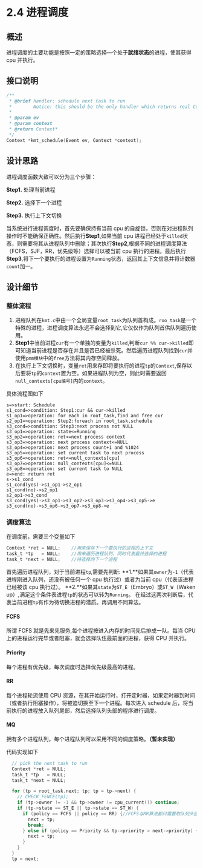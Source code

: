 # 2.4 进程调度

## 概述

进程调度的主要功能是按照一定的策略选择—个处于**就绪状态**的进程，使其获得 cpu 并执行。

## 接口说明

```c
/**
 * @brief handler: schedule next task to run
 *        Notice: this should be the only handler which returns real Context
 *
 * @param ev
 * @param context
 * @return Context*
 */
Context *kmt_schedule(Event ev, Context *context);
```

## 设计思路

进程调度函数大致可以分为三个步骤：

**Step1.** 处理当前进程

**Step2.** 选择下一个进程

**Step3.** 执行上下文切换

当系统进行进程调度时，首先要确保持有当前 cpu 的自旋锁，否则在对进程队列操作时不能确保正确性。然后执行**Step1**,如果当前 cpu 进程已经处于`killed`状态，则需要将其从进程队列中删除；其次执行**Step2**,根据不同的进程调度算法（FCFS，SJF，RR，优先级等）选择可以被当前 cpu 执行的进程。最后执行**Step3**,将下一个要执行的进程设置为`Running`状态，返回其上下文信息并将计数器`count`加一。

## 设计细节

### 整体流程

1. 进程队列在`kmt.c`中由一个全局变量`root_task`为队列首构成。`roo_task`是一个特殊的进程，进程调度算法永远不会选择到它,它仅仅作为队列首供队列遍历使用。
2. **Step1**中当前进程`cur`有一个单独的变量为`killed`,判断`cur %% cur->killed`即可知道当前进程是否存在并且是否已经被杀死。然后遍历进程队列找到`cur`并使用`pmm模块`中的`free`方法将其内存空间释放。
3. 在执行上下文切换时，变量`ret`用来存即将要执行的进程`tp`的`Context`,保存以后要将`tp`的`context`置为空。如果进程队列为空，则此时需要返回`null_contexts[cpu编号]`内的`context`。

具体流程图如下

```flow
s=>start: Schedule
s1_cond=>condition: Step1:cur && cur->killed
s1_op1=>operation: for each in root_task,find and free cur
s2_op1=>operation: Step2:foreach in root_task,schedule
s3_cond=>condition: Step3:next process not NULL
s3_op1=>operation: state<=Running
s3_op2=>operation: ret<=next process context
s3_op3=>operation: next process context<=NULL
s3_op4=>operation: next process count+1 and %1024
s3_op5=>operation: set current task to next process
s3_op6=>operation: ret<=null_contexts[cpu]
s3_op7=>operation: null_contexts[cpu]<=NULL
s3_op8=>operation: set current task to NULL
e=>end: return ret
s->s1_cond
s1_cond(yes)->s1_op1->s2_op1
s1_cond(no)->s2_op1
s2_op1->s3_cond
s3_cond(yes)->s3_op1->s3_op2->s3_op3->s3_op4->s3_op5->e
s3_cond(no)->s3_op6->s3_op7->s3_op8->e
```

### 调度算法

在调度前，需要三个变量如下

```c
Context *ret = NULL;    //用来保存下一个要执行的进程的上下文
task_t *tp   = NULL;    //用来遍历进程队列，同时代表最终选择的进程
task_t *next = NULL;    //待选择的下一个进程
```

首先遍历进程队列，对于当前进程`tp`,需要先判断:
**1.**如果其`owner`为`-1`（代表进程刚进入队列，还没有被任何一个 cpu 执行过）或者为当前 cpu（代表该进程已经被该 cpu 执行过）。
**2.**如果其`state`为`ST_E`（Embryo）或`ST_W`（Waken up）,满足这个条件表进程`tp`的状态可以转为`Running`。
在经过这两次判断后，代表当前进程`tp`有作为待切换进程的潜质。再调用不同算法。

#### FCFS

所谓 FCFS 就是先来先服务,每个进程按进入内存的时间先后排成一队。每当 CPU 上的进程运行完毕或者阻塞，就会选择队伍最前面的进程，获得 CPU 并执行。

#### Priority

每个进程有优先级，每次调度时选择优先级最高的进程。

#### RR

每个进程轮流使用 CPU 资源，在其开始运行时，打开定时器，如果定时器到时间（或者执行阻塞操作），将被迫切换至下一个进程。每次进入 schedule 后，将当前执行的进程放入队列尾部，然后选择队列头部的程序进行调度。

#### MQ

拥有多个进程队列，每个进程队列可以采用不同的调度策略。**（暂未实现）**

代码实现如下

```c
  // pick the next task to run
  Context *ret = NULL;
  task_t *tp   = NULL;
  task_t *next = NULL;

  for (tp = root_task.next; tp; tp = tp->next) {
    // CHECK_FENCE(tp);
    if (tp->owner != -1 && tp->owner != cpu_current()) continue;
    if (tp->state == ST_E || tp->state == ST_W) {
      if (policy == FCFS || policy == RR) {//FCFS与RR算法都只需要取队列头部
        next = tp;
        break;
      } else if (policy == Priority && tp->priority > next->priority) {//优先级算法选择优先级最高的进程
        next = tp;
      }
    }
  }
  tp = next;
```

<!-- 调度算法流程图如下
```flow
s=>start: define variable
op1=>operation: tp<=root_task
cond1=>condition: tp not NULL
cond2=>condition: legal owner
cond3=>condition: legal state
op2=>operation: switch schedule policy
cond4=>condition: FCFS
cond5=>condition: Priority
cond6=>condition: RR
cond7=>condition: MQ
cond4_op1=>operation: next<=tp
cond5_cond=>condition: lexicographic
cond5_cond_op=>operation: next<=tp
cond6_cond=>condition: count
cond6_cond_op=>operation: next<=tp
cond7_op=>operation: no implement
op3=>condition: tp<=next process in list
e=>end: tp<=next
s->op1->cond1
cond1(no)->e
cond1(yes)->cond2
cond2(no)->op3
cond2(yes)->cond3
cond3(no)->op3
cond3(yes)->cond4
cond4(yes)->cond4_op1
cond4(no)->cond5
cond5(yes)->cond5_cond
cond5_cond(yes)->cond5_cond_op->op3
cond5_cond(no)->op3
cond5(no)->cond6
cond6(yes)->cond6_cond
cond6_cond(yes)->cond6_cond_op->op3
cond6_cond(no)->op3
cond6(no)->cond7
cond5(no)->cond6
cond7(yes)->cond7_op->op3
cond7(no)->cond4_op1
op3->cond1
cond4_op1->e
```

```flow
s=>start: define variable
op1=>operation: tp<=root_task
cond1=>condition: tp not NULL
cond2=>condition: legal owner
cond3=>condition: legal state
op2=>operation: switch schedule policy
cond4=>condition: FCFS
cond5=>condition: Priority
cond6=>condition: RR
cond7=>condition: MQ
cond4_op1=>operation: next<=tp
cond5_cond=>condition: lexicographic
cond5_cond_op=>operation: next<=tp
cond6_cond=>condition: count
cond6_cond_op=>operation: next<=tp
cond7_op=>operation: no implement
op3=>condition: tp<=next process in list
e=>end: tp<=next
s->op1->cond1
cond1(no)->e
cond1(yes)->cond2
cond2(no)->op3
cond2(yes)->cond3
cond3(no)->op3
cond3(yes)->cond4
cond4(no)->cond4_op1
cond4(yes)->cond5
cond5(no)->cond5_cond
cond5_cond(yes)->cond5_cond_op->op3
cond5_cond(no)->op3
cond5(yes)->cond6
cond6(no)->cond6_cond
cond6_cond(yes)->cond6_cond_op->op3
cond6_cond(no)->op3
cond6(yes)->cond7
cond5(no)->cond6
cond7(no)->cond7_op->op3
cond7(yes)->cond1
op3->cond1
cond4_op1->e
``` -->
